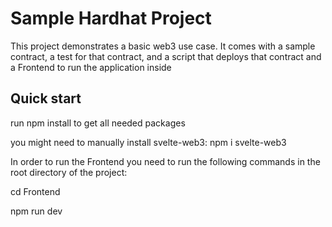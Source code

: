 # Sample Hardhat Project

This project demonstrates a basic web3 use case. It comes with a sample contract, a test for that contract, and a script that deploys that contract and a Frontend to run the application inside

## Quick start
run npm install to get all needed packages 

you might need to manually install svelte-web3: npm i svelte-web3

In order to run the Frontend you need to run the following commands in the root directory of the project:

cd Frontend

npm run dev

```
